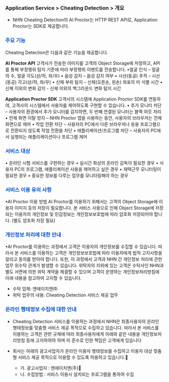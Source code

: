 ### Application Service > Cheating Detection > 개요

* NHN Cheating Detection의 AI Proctor는 HTTP REST API로, Application Proctor는 SDK로 제공합니다.

### <span style="color:#0052cc">주요 기능</span>

Cheating Detection은 다음과 같은 기능을 제공합니다.

**AI Proctor API**
고객사가 전송한 이미지를 고객의 Object Storage에 저정하고, API를 통해 부정행위 탐지 기준에 따라 부정행위 이벤트를 전송합니다.
•얼굴 인식 – 얼굴의 수, 얼굴 각도(상/하, 좌/우)
• 음성 감지 – 음성 감지 여부
• 시선(동공) 추적 – 시선(동공) 각고(상/하, 좌/우)
• 신체 부위 탐지 – 신체(오른손, 왼손) 좌표의 미 식별 시간
•신체 이외의 변화 감지 - 신체 이외의 백그라운드 변화 탐지 시간

**Application Proctor SDK**
고객사의 시스템에 Application Proctor SDK를 연동하여, 고객사의 시스템에서 사용자를 제어하도록 구현할 수 있습니다.
• 추가 모니터 차단 – 사용자의 환경에서 추가 모니터를 감지하면, 두 번째 연결된 모니터는 블랙 아웃 처리
• 전체 화면 이탈 방지 – NHN Proctor 앱을 사용하는 동안, 사용자의 브라우저는 전체 화면으로 제어
• 작업 전환 차단 – 사용자의 PC에서 다른 브라우저나 응용 프로그램으로 전환되지 않도록 작업 전환을 차단
• 애플리케이션/프로그램 차단 – 사용자의 PC에서 실행되는 애플리케이션이나 프로그램 제어

### <span style="color:#0052cc">서비스 대상</span>

• 온라인 시험 서비스를 구현하는 경우
• 실시간 화상의 온라인 감독이 필요한 경우
• 사용자 PC의 프로그램, 애플리케이션 사용을 제어하고 싶은 경우
• 재택근무 모니터링이 필요한 경우
• 중요한 정보를 다루는 업무를 모니터링해야 하는 경우

### <span style="color:#0052cc">서비스 이용 유의 사항</span>

•AI Proctor 이용 방법
AI Proctor를 이용하기 위해서는 고객의 Object Storage에 이용자 이미지 등의 저장이 필요합니다.
본 서비스 사용으로 인해 Object Storage에 저장되는 이용자의 개인정보 및 민감정보는 개인정보보호법에 따라 암호화 저장되어야 합니다.
(별도 암호화 저장 필요)

### <span style="color:#0052cc">개인정보 처리에 대한 안내</span>

•AI Proctor를 이용하는 과정에서 고객은 이용자의 개인정보를 수집할 수 있습니다. 따라서 본 서비스를 이용하는 고객은 개인정보보호법에 따라 이용자에게 법적 고지사항을 알리고 동의를 받아야 합니다.
또한, 이 과정에서 고객과 NHN 간 개인정보 처리에 관한 업무 위수탁 관계가 발생할 수 있습니다. 위탁자의 지위에 있는 고객은 수탁사인 NHN과 별도 서면에 의한 위탁 계약을 체결할 수 있으며 고객이 운영하는 개인정보처리방침에 아래 내용을 참고하여 고지할 수 있습니다.

* 수탁 업체: 엔에이치엔㈜
* 위탁 업무의 내용: Cheating Detection 서비스 제공 업무


### <span style="color:#0052cc">온라인 행태정보 수집에 대한 안내
</span>

* Cheating Detection 서비스를 이용하는 과정에서 NHN은 최종사용자의 온라인 행태정보를 맞춤형 서비스 제공 목적으로 수집하고 있습니다.
따라서 본 서비스를 이용하는 고객은 관련 규제에 따라 최종사용자에게 아래와 같은 내용을 개인정보처리방침 등에 고지하여야 하며 미 준수로 인한 책임은 고객에게 있습니다

* 회사는 아래의 광고사업자가 온라인 이용자 행태정보를 수집하고 이용자 대상 맞춤형 서비스 제공 목적으로 이용할 수 있도록 허용하고 있습니다. 
    * 가. 광고사업자 : 엔에이치엔(주) 
    * 나. 수집방법 : 서비스 이용시 설치되는 프로그램을 통하여 수집
